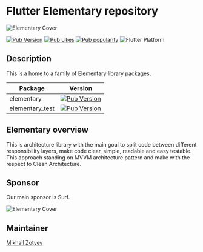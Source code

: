 # Flutter Elementary repository

![Elementary Cover](https://i.ibb.co/jgkB4ZN/Elementary-Logo.png)

[![Pub Version](https://img.shields.io/pub/v/elementary?logo=dart&logoColor=white)](https://pub.dev/packages/elementary)
[![Pub Likes](https://badgen.net/pub/likes/elementary)](https://pub.dev/packages/elementary)
[![Pub popularity](https://badgen.net/pub/popularity/elementary)](https://pub.dev/packages/elementary)
![Flutter Platform](https://badgen.net/pub/flutter-platform/elementary)

## Description

This is a home to a family of Elementary library packages.

| Package       | Version       |
| --------------|:-------------:|
| elementary      | [![Pub Version](https://img.shields.io/pub/v/elementary?logo=dart&logoColor=white)](https://pub.dev/packages/elementary) |
| elementary_test      | [![Pub Version](https://img.shields.io/pub/v/elementary_test?logo=dart&logoColor=white)](https://pub.dev/packages/elementary_test)      |

## Elementary overview

This is architecture library with the main goal to split code between different responsibility layers, make code clear, simple, readable and easy testable.
This approach standing on MVVM architecture pattern and make with the respect to Clean Architecture.

## Sponsor

Our main sponsor is Surf.

![Elementary Cover](https://surf.ru/wp-content/themes/surf/img/logo.svg)

## Maintainer

[Mikhail Zotyev](https://github.com/MbIXjkee)
